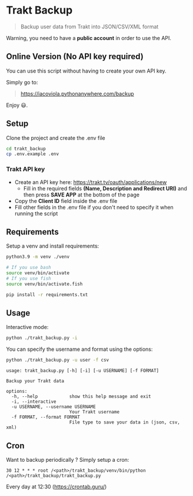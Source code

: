 # Trakt Backup

> Backup user data from Trakt into JSON/CSV/XML format

Warning, you need to have a **public account** in order to use the API.

## Online Version (No API key required)
You can use this script without having to create your own API key.

Simply go to:

> https://iacoviola.pythonanywhere.com/backup

Enjoy 😃.

## Setup

Clone the project and create the .env file

```bash
cd trakt_backup
cp .env.example .env
```

### Trakt API key

- Create an API key here: https://trakt.tv/oauth/applications/new
  - Fill in the required fields <b>(Name, Description and Redirect URI)</b> and then press <b>SAVE APP</b> at the bottom of the page
- Copy the **Client ID** field inside the .env file
- Fill other fields in the .env file if you don't need to specify it when running the script

## Requirements

Setup a venv and install requirements:


```bash
python3.9 -m venv ./venv

# If you use bash
source venv/bin/activate
# If you use fish
source venv/bin/activate.fish

pip install -r requirements.txt 
```

## Usage

Interactive mode:

```bash 
python ./trakt_backup.py -i
```

You can specify the username and format using the options:

```bash
python ./trakt_backup.py -u user -f csv
```

```
usage: trakt_backup.py [-h] [-i] [-u USERNAME] [-f FORMAT]

Backup your Trakt data

options:
  -h, --help            show this help message and exit
  -i, --interactive
  -u USERNAME, --username USERNAME
                        Your Trakt username
  -f FORMAT, --format FORMAT
                        File type to save your data in (json, csv, xml)
```

## Cron

Want to backup periodically ? Simply setup a cron:

```
30 12 * * * root /<path>/trakt_backup/venv/bin/python /<path>/trakt_backup/trakt_backup.py
```

Every day at 12:30 (https://crontab.guru/)
